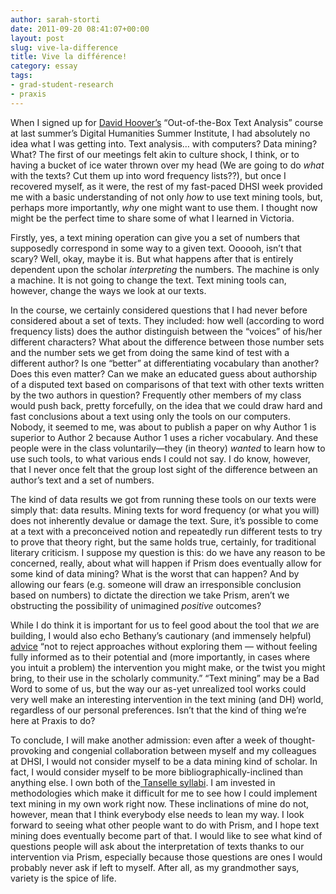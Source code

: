```yaml
---
author: sarah-storti
date: 2011-09-20 08:41:07+00:00
layout: post
slug: vive-la-difference
title: Vive la différence!
category: essay
tags:
- grad-student-research
- praxis
---
```


When I signed up for [David Hoover’s](https://files.nyu.edu/dh3/public/) “Out-of-the-Box Text Analysis” course at last summer’s Digital Humanities Summer Institute, I had absolutely no idea what I was getting into. Text analysis… with computers? Data mining? What? The first of our meetings felt akin to culture shock, I think, or to having a bucket of ice water thrown over my head (We are going to do _what_ with the texts? Cut them up into word frequency lists??), but once I recovered myself, as it were, the rest of my fast-paced DHSI week provided me with a basic understanding of not only _how_ to use text mining tools, but, perhaps more importantly, _why_ one might want to use them. I thought now might be the perfect time to share some of what I learned in Victoria.

Firstly, yes, a text mining operation can give you a set of numbers that supposedly correspond in some way to a given text. Oooooh, isn’t that scary? Well, okay, maybe it is. But what happens after that is entirely dependent upon the scholar _interpreting_ the numbers. The machine is only a machine. It is not going to change the text. Text mining tools can, however, change the ways we look at our texts.

In the course, we certainly considered questions that I had never before considered about a set of texts. They included: how well (according to word frequency lists) does the author distinguish between the “voices” of his/her different characters? What about the difference between those number sets and the number sets we get from doing the same kind of test with a different author? Is one “better” at differentiating vocabulary than another? Does this even matter? Can we make an educated guess about authorship of a disputed text based on comparisons of that text with other texts written by the two authors in question? Frequently other members of my class would push back, pretty forcefully, on the idea that we could draw hard and fast conclusions about a text using only the tools on our computers. Nobody, it seemed to me, was about to publish a paper on why Author 1 is superior to Author 2 because Author 1 uses a richer vocabulary. And these people were in the class voluntarily&mdash;they (in theory) _wanted_ to learn how to use such tools, to what various ends I could not say. I do know, however, that I never once felt that the group lost sight of the difference between an author’s text and a set of numbers.

The kind of data results we got from running these tools on our texts were simply that: data results. Mining texts for word frequency (or what you will) does not inherently devalue or damage the text. Sure, it’s possible to come at a text with a preconceived notion and repeatedly run different tests to try to prove that theory right, but the same holds true, certainly, for traditional literary criticism. I suppose my question is this: do we have any reason to be concerned, really, about what will happen if Prism does eventually allow for some kind of data mining? What is the worst that can happen? And by allowing our fears (e.g. someone will draw an irresponsible conclusion based on numbers) to dictate the direction we take Prism, aren’t we obstructing the possibility of unimagined _positive_ outcomes?

While I do think it is important for us to feel good about the tool that _we_ are building, I would also echo Bethany’s cautionary (and immensely helpful) [advice](https://scholarslab.org/praxis-program/on-interventions/) “not to reject approaches without exploring them &mdash; without feeling fully informed as to their potential and (more importantly, in cases where you intuit a problem) the intervention you might make, or the twist you might bring, to their use in the scholarly community.” “Text mining” may be a Bad Word to some of us, but the way our as-yet unrealized tool works could very well make an interesting intervention in the text mining (and DH) world, regardless of our personal preferences. Isn’t that the kind of thing we’re here at Praxis to do?

To conclude, I will make another admission: even after a week of thought-provoking and congenial collaboration between myself and my colleagues at DHSI, I would not consider myself to be a data mining kind of scholar. In fact, I would consider myself to be more bibliographically-inclined than anything else. I own both of the[ Tanselle syllabi](http://www.rarebookschool.org/tanselle/). I am invested in methodologies which make it difficult for me to see how I could implement text mining in my own work right now. These inclinations of mine do not, however, mean that I think everybody else needs to lean my way. I look forward to seeing what other people want to do with Prism, and I hope text mining does eventually become part of that. I would like to see what kind of questions people will ask about the interpretation of texts thanks to our intervention via Prism, especially because those questions are ones I would probably never ask if left to myself. After all, as my grandmother says, variety is the spice of life.
